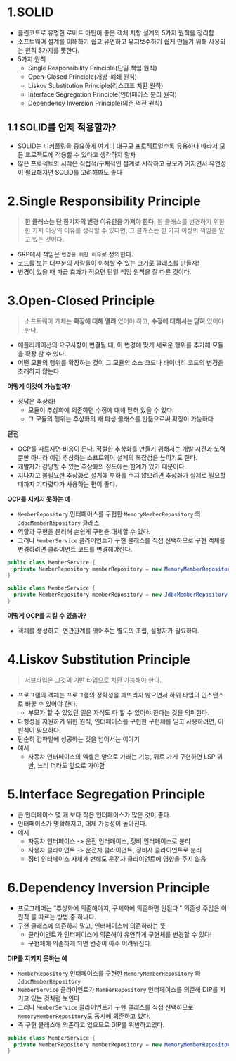 # 1.SOLID

* 클린코드로 유명한 로버트 마틴이 좋은 객체 지향 설계의 5가지 원칙을 정리함
* 소프트웨어 설계를 이해하기 쉽고 유연하고 유지보수하기 쉽게 만들기 위해 사용되는 원칙 5가지를 뜻한다.
* 5가지 원칙
  * Single Responsibility Principle(단일 책임 원칙)
  * Open-Closed Principle(개방-폐쇄 원칙)
  * Liskov Substitution Principle(리스코프 치환 원칙)
  * Interface Segregation Principle(인터페이스 분리 원칙)
  * Dependency Inversion Principle(의존 역전 원칙)



## 1.1 SOLID를 언제 적용할까?

* SOLID는 디커플링을 중요하게 여기니 대규모 프로젝트일수록 유용하다 따라서 모든 프로젝트에 적용할 수 있다고 생각하지 말자
* 많은 프로젝트의 시작은 직접적/구체적인 설계로 시작하고 규모가 커지면서 유연성이 필요해지면 SOLID를 고려해봐도 좋다



# 2.Single Responsibility Principle

> **한 클래스는 단 한기자의 변경 이유만을 가져야 한다**. 한 클래스를 변경하기 위한 한 가지 이상의 이유를 생각할 수 있다면, 그 클래스는 한 가지 이상의 책임을 맡고 있는 것이다. 

* SRP에서 책임은 `변경을 위한 이유`로 정의한다.
* 코드를 보는 대부분의 사람들이 이해할 수 있는 크기로 클래스를 만들자!
* 변경이 있을 때 파급 효과가 적으면 단일 책임 원칙을 잘 따른 것이다.



# 3.Open-Closed Principle

> 소프트웨어 개체는 **확장에 대해 열려** 있어야 하고, **수정에 대해서는 닫혀** 있어야 한다.

* 애플리케이션의 요구사항이 변결될 때, 이 변경에 맞게 새로운 행위를 추가해 모듈을 확장 할 수 있다.
* 어떤 모듈의 행위를 확장하는 것이 그 모듈의 소스 코드나 바이너리 코드의 변경을 초래하지 않는다.



**어떻게 이것이 가능할까?**

* 정답은 추상화!
  * 모듈이 추상화에 의존하면 수정에 대해 닫혀 있을 수 있다.
  * 그 모듈의 행위는 추상화의 새 파생 클래스를 만듦으로써 확장이 가능하다



**단점**

* OCP를 따르자면 비용이 든다. 적절한 추상화를 만들기 위해서는 개발 시간과 노력뿐만 아니라 이런 추상화는 소프트웨어 설계의 복잡성을 높이기도 한다.
* 개발자가 감당할 수 있는 추상화의 정도에는 한계가 있기 때문이다.
* 지나치고 불필요한 추상화로 설계에 부하를 주지 않으려면 추상화가 실제로 필요할 때까지 기다렸다가 사용하는 편이 좋다.



**OCP를 지키지 못하는 예**

* `MemberRepository` 인터페이스를 구현한 `MemoryMemberRepository` 와 `JdbcMemberRepository` 클래스
* 역할과 구현을 분리해 손쉽게 구현을 대체할 수 있다.
* 그러나 `MemberService` 클라이언트가 구현 클래스를 직접 선택하므로 구현 객체를 변경하려면 클라이언트 코드를 변경해야한다.

```java
public class MemberService {
  private MemberRepository memberRepository = new MemoryMemberRepository();
}
```

```java
public class MemberService {
  private MemberRepository memberRepository = new JdbcMemberRepository();
}
```



**어떻게 OCP를 지킬 수 있을까?**

* 객체를 생성하고, 연관관계를 맺어주는 별도의 조립, 설정자가 필요하다.

# 4.Liskov Substitution Principle

> 서브타입은 그것의 기반 타입으로 치환 가능해야 한다.

* 프로그램의 객체는 프로그램의 정확성을 깨뜨리지 않으면서 하위 타입의 인스턴스로 바꿀 수 있어야 한다.
  * 부모가 할 수 있었던 일은 자식도 다 할 수 있어야 한다는 것을 의미한다.
* 다형성을 지원하기 위한 원칙, 인터페이스를 구현한 구현체를 믿고 사용하려면, 이 원칙이 필요하다.
* 단순히 컴파일에 성공하는 것을 넘어서는 이야기
* 예시
  * 자동차 인터페이스의 엑셀은 앞으로 가라는 기능, 뒤로 가게 구현하면 LSP 위반, 느리 더라도 앞으로 가야함



# 5.Interface Segregation Principle

* 큰 인터페이스 몇 개 보다 작은 인터페이스가 많은 것이 좋다.
* 인터페이스가 명확해지고, 대체 가능성이 높아진다.
* 예시
  * 자동차 인터페이스 -> 운전 인터페이스, 정비 인터페이스로 분리
  * 사용자 클라이언트 -> 운전자 클라이언트, 정비사 클라이언트로 분리
  * 정비 인터페이스 자체가 변해도 운전자 클라이언트에 영향을 주지 않음



# 6.Dependency Inversion Principle

* 프로그래머는 “추상화에 의존해야지, 구체화에 의존하면 안된다.” 의존성 주입은 이 원칙 을 따르는 방법 중 하나다.
* 구현 클래스에 의존하지 말고, 인터페이스에 의존하라는 뜻
  * 클라이언트가 인터페이스에 의존해야 유연하게 구현체를 변경할 수 있다! 
  * 구현체에 의존하게 되면 변경이 아주 어려워진다.



**DIP를 지키지 못하는 예**

* `MemberRepository` 인터페이스를 구현한 `MemoryMemberRepository` 와 `JdbcMemberRepository`
* `MemberService` 클라이언트가 `MemberRepository` 인터페이스를 의존해 DIP를 지키고 있는 것처럼 보인다
* 그러나 `MemberService` 클라이언트가 구현 클래스를 직접 선택하므로 `MemoryMemberRepository`도 동시에 의존하고 있다.
* 즉 구현 클래스에 의존하고 있으므로 DIP를 위반하고있다.

```java
public class MemberService {
  private MemberRepository memberRepository = new MemoryMemberRepository();
}
```











